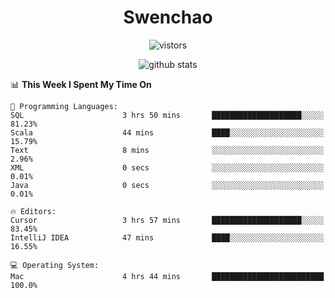 <h1 align="center">Swenchao</h3>

<p align="center">
  <img src="https://visitor-badge.glitch.me/badge?page_id=Swenchao" alt="vistors" />
</p>

<p align="center">
  <img src="https://github-readme-stats.vercel.app/api?username=Swenchao&count_private=true&show_icons=true&theme=vue-dark&hide_title=true" alt="github stats" />
</p>

<!--START_SECTION:waka-->
📊 **This Week I Spent My Time On** 

```text
💬 Programming Languages: 
SQL                      3 hrs 50 mins       ████████████████████░░░░░   81.23% 
Scala                    44 mins             ████░░░░░░░░░░░░░░░░░░░░░   15.79% 
Text                     8 mins              ░░░░░░░░░░░░░░░░░░░░░░░░░   2.96% 
XML                      0 secs              ░░░░░░░░░░░░░░░░░░░░░░░░░   0.01% 
Java                     0 secs              ░░░░░░░░░░░░░░░░░░░░░░░░░   0.01%

🔥 Editors: 
Cursor                   3 hrs 57 mins       ████████████████████░░░░░   83.45% 
IntelliJ IDEA            47 mins             ████░░░░░░░░░░░░░░░░░░░░░   16.55%

💻 Operating System: 
Mac                      4 hrs 44 mins       █████████████████████████   100.0%

```


<!--END_SECTION:waka-->
